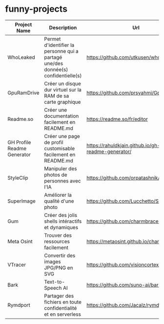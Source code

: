 # funny-projects

| Project Name | Description | Url |
| --- | --- | --- |
| WhoLeaked | Permet d'identifier la personne qui a partagé une/des donnée(s) confidentielle(s) | https://github.com/utkusen/wholeaked |
| GpuRamDrive | Créer un disque dur virtuel sur la RAM de sa carte graphique | https://github.com/prsyahmi/GpuRamDrive |
| Readme.so | Créer une documentation facilement en README.md | https://readme.so/fr/editor |
| GH Profile Readme Generator | Créer une page de profil customisable facilement en README.md | https://rahuldkjain.github.io/gh-profile-readme-generator/ |
| StyleClip | Manipuler des photos de personnes avec l'IA | https://github.com/orpatashnik/StyleCLIP |
| SuperImage | Améliorer la qualité d'une photo | https://github.com/Lucchetto/SuperImage |
| Gum | Créer des jolis shells intéractifs et dynamiques | https://github.com/charmbracelet/gum |
| Meta Osint | Trouver des ressources facilement | https://metaosint.github.io/chart |
| VTracer | Convertir des images JPG/PNG en SVG | https://github.com/visioncortex/vtracer |
| Bark | Text-to-Speech AI | https://github.com/suno-ai/bark |
| Rymdport | Partager des fichiers en toute confidentialité et en serverless | https://github.com/Jacalz/rymdport |
